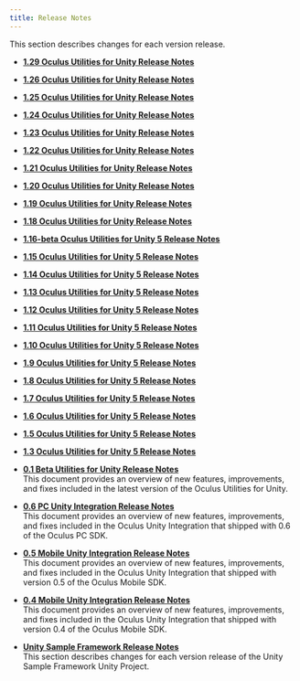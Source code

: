 ```yaml
---
title: Release Notes
---
```

This section describes changes for each version release.

* **[1.29 Oculus Utilities for Unity Release Notes](/documentation/unity/latest/concepts/release-1.29/)**  

* **[1.26 Oculus Utilities for Unity Release Notes](/documentation/unity/latest/concepts/release-1.26/)**  

* **[1.25 Oculus Utilities for Unity Release Notes](/documentation/unity/latest/concepts/release-1.25/)**  

* **[1.24 Oculus Utilities for Unity Release Notes](/documentation/unity/latest/concepts/release-1.24/)**  

* **[1.23 Oculus Utilities for Unity Release Notes](/documentation/unity/latest/concepts/release-1.23/)**  

* **[1.22 Oculus Utilities for Unity Release Notes](/documentation/unity/latest/concepts/release-1.22/)**  

* **[1.21 Oculus Utilities for Unity Release Notes](/documentation/unity/latest/concepts/release-1.21/)**  

* **[1.20 Oculus Utilities for Unity Release Notes](/documentation/unity/latest/concepts/release-1.20/)**  

* **[1.19 Oculus Utilities for Unity Release Notes](/documentation/unity/latest/concepts/release-1.19/)**  

* **[1.18 Oculus Utilities for Unity Release Notes](/documentation/unity/latest/concepts/release-1.18/)**  

* **[1.16-beta Oculus Utilities for Unity 5 Release Notes](/documentation/unity/latest/concepts/release-1.16/)**  

* **[1.15 Oculus Utilities for Unity 5 Release Notes](/documentation/unity/latest/concepts/release-1.15/)**  

* **[1.14 Oculus Utilities for Unity 5 Release Notes](/documentation/unity/latest/concepts/release-1.14/)**  

* **[1.13 Oculus Utilities for Unity 5 Release Notes](/documentation/unity/latest/concepts/release-1.13/)**  

* **[1.12 Oculus Utilities for Unity 5 Release Notes](/documentation/unity/latest/concepts/release-1.12/)**  

* **[1.11 Oculus Utilities for Unity 5 Release Notes](/documentation/unity/latest/concepts/release-1.11/)**  

* **[1.10 Oculus Utilities for Unity 5 Release Notes](/documentation/unity/latest/concepts/release-1.10/)**  

* **[1.9 Oculus Utilities for Unity 5 Release Notes](/documentation/unity/latest/concepts/release-1.9/)**  

* **[1.8 Oculus Utilities for Unity 5 Release Notes](/documentation/unity/latest/concepts/release-1.8/)**  

* **[1.7 Oculus Utilities for Unity 5 Release Notes](/documentation/unity/latest/concepts/release-1.7/)**  

* **[1.6 Oculus Utilities for Unity 5 Release Notes](/documentation/unity/latest/concepts/release-archive-util-16/)**  

* **[1.5 Oculus Utilities for Unity 5 Release Notes](/documentation/unity/latest/concepts/release-archive-util-15/)**  

* **[1.3 Oculus Utilities for Unity 5 Release Notes](/documentation/unity/latest/concepts/release-archive-util-13/)**  

* **[0.1 Beta Utilities for Unity Release Notes](/documentation/unity/latest/concepts/release-archive-util-01/)**  
This document provides an overview of new features, improvements, and fixes included in the latest version of the Oculus Utilities for Unity.
* **[0.6 PC Unity Integration Release Notes](/documentation/unity/latest/concepts/release-archive-pc-06/)**  
This document provides an overview of new features, improvements, and fixes included in the Oculus Unity Integration that shipped with 0.6 of the Oculus PC SDK.
* **[0.5 Mobile Unity Integration Release Notes](/documentation/unity/latest/concepts/release-archive-mobile-05/)**  
This document provides an overview of new features, improvements, and fixes included in the Oculus Unity Integration that shipped with version 0.5 of the Oculus Mobile SDK.
* **[0.4 Mobile Unity Integration Release Notes](/documentation/unity/latest/concepts/release-archive-mobile-04/)**  
This document provides an overview of new features, improvements, and fixes included in the Oculus Unity Integration that shipped with version 0.4 of the Oculus Mobile SDK.
* **[Unity Sample Framework Release Notes](/documentation/unity/latest/concepts/unity-sampleframework-release-archive/)**  
This section describes changes for each version release of the Unity Sample Framework Unity Project.
